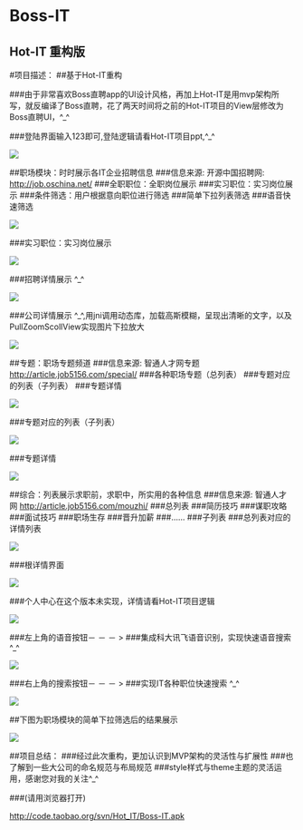 Boss-IT 
====  


Hot-IT 重构版
-------  

#项目描述：
##基于Hot-IT重构

###由于非常喜欢Boss直聘app的UI设计风格，再加上Hot-IT是用mvp架构所写，就反编译了Boss直聘，花了两天时间将之前的Hot-IT项目的View层修改为Boss直聘UI，^_^


###登陆界面输入123即可,登陆逻辑请看Hot-IT项目ppt,^_^

![](https://github.com/nba048/Sole/blob/master/app/1.png)

##职场模块：时时展示各IT企业招聘信息
###信息来源: 开源中国招聘网: http://job.oschina.net/
###全职职位：全职岗位展示
###实习职位：实习岗位展示
###条件筛选：用户根据意向职位进行筛选
###简单下拉列表筛选
###语音快速筛选

![](https://github.com/nba048/Sole/blob/master/app/2.png)

###实习职位：实习岗位展示

![](https://github.com/nba048/Sole/blob/master/app/3.png)

###招聘详情展示 ^_^

![](https://github.com/nba048/Sole/blob/master/app/4.png)

###公司详情展示 ^_^,用jni调用动态库，加载高斯模糊，呈现出清晰的文字，以及PullZoomScollView实现图片下拉放大

![](https://github.com/nba048/Sole/blob/master/app/5.png)



##专题：职场专题频道
###信息来源: 智通人才网专题 http://article.job5156.com/special/
###各种职场专题（总列表）
###专题对应的列表（子列表）
###专题详情

![](https://github.com/nba048/Sole/blob/master/app/6.png)

###专题对应的列表（子列表）

![](https://github.com/nba048/Sole/blob/master/app/7.png)

###专题详情

![](https://github.com/nba048/Sole/blob/master/app/8.png)

##综合：列表展示求职前，求职中，所实用的各种信息
###信息来源: 智通人才网 http://article.job5156.com/mouzhi/
###总列表
###简历技巧
###谋职攻略
###面试技巧
###职场生存
###晋升加薪
###……
###子列表
###总列表对应的详情列表

![](https://github.com/nba048/Sole/blob/master/app/9.png)

###根详情界面

![](https://github.com/nba048/Sole/blob/master/app/10.png)

###个人中心在这个版本未实现，详情请看Hot-IT项目逻辑

![](https://github.com/nba048/Sole/blob/master/app/11.png)

###左上角的语音按钮－ － － >
###集成科大讯飞语音识别，实现快速语音搜索 ^_^

![](https://github.com/nba048/Sole/blob/master/app/12.png)

###右上角的搜索按钮－ － － >
###实现IT各种职位快速搜索 ^_^

![](https://github.com/nba048/Sole/blob/master/app/13.png)

##下图为职场模块的简单下拉筛选后的结果展示

![](https://github.com/nba048/Sole/blob/master/app/13.png)

##项目总结：
###经过此次重构，更加认识到MVP架构的灵活性与扩展性
###也了解到一些大公司的命名规范与布局规范
###style样式与theme主题的灵活运用，感谢您对我的关注^_^

###(请用浏览器打开)

http://code.taobao.org/svn/Hot_IT/Boss-IT.apk







